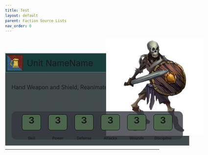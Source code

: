 ```yaml
---
title: Test
layout: default
parent: Faction Source Lists
nav_order: 0
---
```


<style>
  .statbox {
    border: 1px solid black;
    display:inline-block; 
    width:60px; 
    height:50px; 
    background-color: rgba(76,101,76, 1); 
    text-align: center;
     margin-top:10px; 
     margin-left:10px; 
     margin-right:10px; 
     font-size:30px; 
     font-weight:700;
     border-radius: 8px;
  }
</style>

<style>
  .stat-text {
    display:inline-block; 
    width:60px; 
    text-align: center;
     margin-left:10px; 
     margin-right:10px; 
     margin-top:3px; 
     font-size:12px; 
     font-weight:500;
     padding:1px
  }
</style>



<div style= "position:relative; width:650px; height: 350px;">

  <div style= "position:absolute; top:50px; width:600px; height:300px; background-color: rgba(66,75,76, 1);border:1px solid; border-color:grey">


  <div style= "width:600px; height:60px; background:#173d3b; border:1px solid; border-color:grey">
     <img src="../../assets/images/icon.png" style=" height:52px; margin-top: 4px; margin-left: 4px" >
     <div style="position:absolute; top: 15px; left:70px; font-size:28px">Unit NameName</div>
  </div>

 <div style="position:absolute; top: 100px; left:20px; font-size:18px">Hand Weapon and Shield, Reanimated</div>

<div  style="position:absolute; bottom:19px; height:92px; left:20px; width:560px; background:grey;background-color: rgba(53,56,63, 0.8); text-align: center; z-index: 1;border-radius: 15px;">
  <span class = "statbox" >3</span>
  <span class = "statbox" >3</span>
  <span class = "statbox" >3</span>
  <span class = "statbox" >3</span>
  <span class = "statbox" >3</span>
  <span class = "statbox" >3</span>

   <span class = "stat-text" >Skill</span>
  <span class = "stat-text" >Power</span>
  <span class = "stat-text" >Defense</span>
  <span class = "stat-text" >Attacks</span>
  <span class = "stat-text" >Wounds</span>
  <span class = "stat-text" >Discipline</span>
</div>

</div>

<img src="../../assets/images/skeleton.png" style="position:absolute; bottom:30px; right:0px; height:320px">
</div>

----